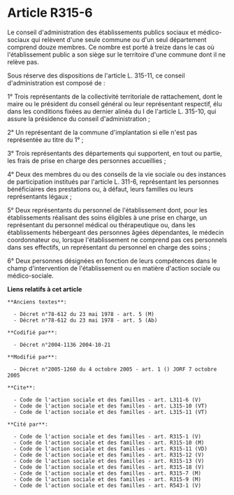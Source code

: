 # Article R315-6

Le conseil d'administration des établissements publics sociaux et médico-sociaux qui relèvent d'une seule commune ou d'un
seul département comprend douze membres. Ce nombre est porté à treize dans le cas où l'établissement public a son siège sur
le territoire d'une commune dont il ne relève pas. 

Sous réserve des dispositions de l'article L. 315-11, ce conseil d'administration est composé de : 

1° Trois représentants de la collectivité territoriale de rattachement, dont le maire ou le président du conseil général ou
leur représentant respectif, élu dans les conditions fixées au dernier alinéa du I de l'article L. 315-10, qui assure la
présidence du conseil d'administration ; 

2° Un représentant de la commune d'implantation si elle n'est pas représentée au titre du 1° ; 

3° Trois représentants des départements qui supportent, en tout ou partie, les frais de prise en charge des personnes
accueillies ; 

4° Deux des membres du ou des conseils de la vie sociale ou des instances de participation institués par l'article L. 311-6,
représentant les personnes bénéficiaires des prestations ou, à défaut, leurs familles ou leurs représentants légaux ; 

5° Deux représentants du personnel de l'établissement dont, pour les établissements réalisant des soins éligibles à une prise
en charge, un représentant du personnel médical ou thérapeutique ou, dans les établissements hébergeant des personnes âgées
dépendantes, le médecin coordonnateur ou, lorsque l'établissement ne comprend pas ces personnels dans ses effectifs, un
représentant du personnel en charge des soins ; 

6° Deux personnes désignées en fonction de leurs compétences dans le champ d'intervention de l'établissement ou en matière
d'action sociale ou médico-sociale.

**Liens relatifs à cet article**

	**Anciens textes**:

	  - Décret n°78-612 du 23 mai 1978 - art. 5 (M)
	  - Décret n°78-612 du 23 mai 1978 - art. 5 (Ab)

	**Codifié par**:

	  - Décret n°2004-1136 2004-10-21

	**Modifié par**:

	  - Décret n°2005-1260 du 4 octobre 2005 - art. 1 () JORF 7 octobre 2005

	**Cite**:

	  - Code de l'action sociale et des familles - art. L311-6 (V)
	  - Code de l'action sociale et des familles - art. L315-10 (VT)
	  - Code de l'action sociale et des familles - art. L315-11 (VT)

	**Cité par**:

	  - Code de l'action sociale et des familles - art. R315-1 (V)
	  - Code de l'action sociale et des familles - art. R315-10 (M)
	  - Code de l'action sociale et des familles - art. R315-11 (VD)
	  - Code de l'action sociale et des familles - art. R315-12 (V)
	  - Code de l'action sociale et des familles - art. R315-13 (V)
	  - Code de l'action sociale et des familles - art. R315-18 (V)
	  - Code de l'action sociale et des familles - art. R315-7 (M)
	  - Code de l'action sociale et des familles - art. R315-9 (M)
	  - Code de l'action sociale et des familles - art. R543-1 (V)
